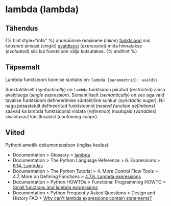 # lambda \(lambda\)

## Tähendus

{% hint style="info" %}
anonüümne reasisene \(_inline_\) [funktsioon](funktsioon-function.md) mis koosneb ainsast \(_single_\) [avaldisest](avaldis-expression.md) \(_expression_\) mida hinnatakse \(_evaluated_\)  siis kui funktsioon välja kutsutakse.
{% endhint %}

## Täpsemalt

Lambda funktsiooni loomise süntaks on: `lambda [parameetrid]: avaldis` 

Sünktaktiliselt \(_syntactically_\) on `lambda` funktsioon piiratud \(_restricted_\) ainsa avaldisega \(_single expression_\). Semantiliselt \(_semantically_\) on see aga vaid tavalise funktsiooni defineerimise süntaktiline suhkur \(_synctactic suger_\). Nii nagu pesastatult defineeritud funktsioonid \(_nested function definitions_\) saavad ka lambda funktsioonid viidata \(_reference_\) muutujaid \(_variables_\) sisalduvast käsitlusalast \(_containing scope_\).



## Viited

Pythoni ametlik dokumentatsioon \(inglise keeles\):

* Documentation &gt; Glossary &gt; [lambda](https://docs.python.org/3/glossary.html#term-lambda)
* Documentation &gt; The Python Language Reference &gt; 6. Expressions &gt; [6.14. Lambdas](https://docs.python.org/3/reference/expressions.html#lambda)
* Documentation &gt; The Python Tutorial &gt; 4. More Control Flow Tools &gt; 4.7. More on Defining Functions &gt; [4.7.6. Lambda expressions](https://docs.python.org/3/tutorial/controlflow.html#lambda-expressions)
* Documentation &gt; Python HOWTOs &gt; Functional Programming HOWTO &gt; [Small functions and lambda expressions](https://docs.python.org/3/howto/functional.html#small-functions-and-the-lambda-expression)
* Documentation &gt; Python Frequently Asked Questions &gt; Design and History FAQ &gt; [Why can't lambda expressions contain statements?](https://docs.python.org/3/faq/design.html#why-can-t-lambda-expressions-contain-statements)

